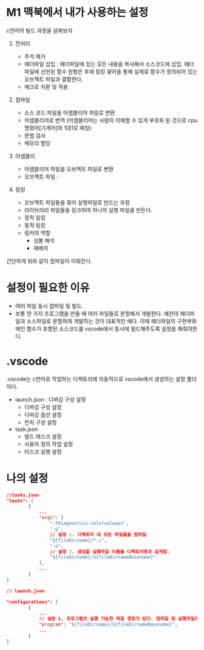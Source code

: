 # M1 맥북에서 내가 사용하는 설정

c언어의 빌드 과정을 살펴보자

1. 전처리
    - 주석 제거
    - 헤더파일 삽입 : 헤더파일에 있는 모든 내용을 복사해서 소스코드에 삽입. 헤더파일에 선언된 함수 원형은 후에 링킹 괒어을 통해 실제로 함수가 정의되어 있는 오브젝트 파일과 결합한다.
    - 매크로 치환 및 적용
2. 컴파일
    - 소스 코드 파일을 어셈블리어 파일로 변환
    - 어셈블리어로 번역 (어셈블리어는 사람이 이해할 수 있게 부호화 된 것으로 cpu 명령어[기계어]와 1대1로 매칭)
    - 문법 검사
    - 메모리 할당
3. 어셈블리 
    - 어셈블리어 파일을 오브젝트 파일로 변환
    - 오브젝트 파일 : 

4. 링킹
    - 오브젝트 파일들을 묶어 실행파일로 만드는 과정
    - 라이브러리 파일들을 링크하여 하나의 실행 파일을 만든다. 
    - 정적 링킹
    - 동적 링킹
    - 링커의 역할
        - 심볼 해석
        - 재배치 

간단하게 위와 같이 컴파일이 이뤄진다. 

# 설정이 필요한 이유
- 여러 파일 동시 컴파일 및 빌드.
- 보통 한 가지 프로그램을 만들 때 여러 파일들로 분할해서 개발한다. 예컨데 헤더파일과 소스파일로 분할하여 개발하는 것이 대표적인 예다. 
이때 헤더파일의 구현부와 메인 함수가 포함된 소스코드를 vscode에서 동시에 빌드해주도록 설정을 해줘야한다.

# .vscode
.vscode는 c언어로 작업하는 디렉토리에 자동적으로 vscode에서 생성하는 설정 폴더이다.
- launch.json : 디버깅 구성 설정
    - 디버깅 구성 설정
    - 디버깅 옵션 설정
    - 런치 구성 설정 
- task.json 
    - 빌드 태스크 설정
    - 사용자 정의 작업 설정
    - 타스크 실행 설정

# 나의 설정
```json
//tasks.json
"tasks": [
        {
            ...
            "args": [
                "-fdiagnostics-color=always",
                "-g",
                // 설정 1. 디렉토리 내 모든 파일들을 컴파일
                "${fileDirname}/*.c",
                "-o",
                // 설정 2. 생성할 실행파일 이름을 디렉토리명과 같게함.
                "${fileDirname}/${fileDirnameBasename}"
            ],
            ...
        }
]
```
```json
// launch.json

"configurations": [
        {
            ...
            // 설정 1. 프로그램의 실행 가능한 파일 경로가 된다. 컴파일 된 실행파일의 경로가 된다. 즉 위 task에서 설정해준 프로그램명으로 설정을 바꾸면 된다. 
            "program": "${fileDirname}/${fileDirnameBasename}",
            ...
        }
]
```